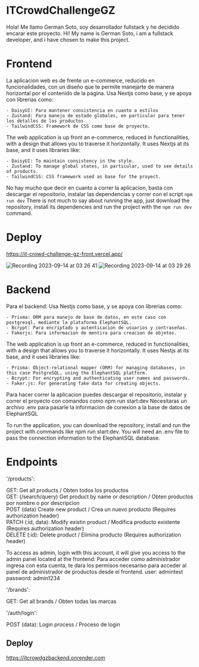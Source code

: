 # ITCrowdChallengeGZ

Hola! Me llamo German Soto, soy desarrollador fullstack y he decidido encarar este proyecto. 
Hi! My name is German Soto, i am a fullstack developer, and i have chosen to make this project.


# Frontend 

La aplicacion web es de frente un e-commerce, reducido en funcionalidades, con un diseño que te permite manejarte de manera horizontal por el contenido de la pagina. 
Usa Nextjs como base, y se apoya con librerias como: 

    - DaisyUI: Para mantener consistencia en cuanto a estilos
    - Zustand: Para manejo de estado globales, en particular para tener los detalles de los productos 
    - TailwindCSS: Framework de CSS como base de proyecto. 

The web application is up front an e-commerce, reduced in functionalities, with a design that allows you to traverse it horizontally. 
It uses Nextjs at its base, and it uses libraries like: 


    - DaisyUI: To maintain consistency in the style.
    - Zustand: To manage global states, in particular, used to see details of products.
    - TailwindCSS: CSS framework used as base for the proyect.



No hay mucho que decir en cuanto a correr la aplicacion, basta con descargar el repositorio, instalar las dependencias y correr con el script ```npm run dev```
There is not much to say about running the app, just download the repository, install its dependencies and run the project with the ```npm run dev ``` command. 


# Deploy 

https://it-crowd-challenge-gz-front.vercel.app/

![Recording 2023-09-14 at 03 26 41](https://github.com/Gerzulet/ITCrowdChallengeGZFront/assets/92329156/e205dfca-65a9-4890-b7a1-47e8def1e403)
![Recording 2023-09-14 at 03 29 26](https://github.com/Gerzulet/ITCrowdChallengeGZFront/assets/92329156/e367efe8-d58b-41ec-9104-9cec5129bf0c)

# Backend


Para el backend:
Usa Nestjs como base, y se apoya con librerias como: 

    - Prisma: ORM para manejo de base de datos, en este caso con postgresql, mediante la plataforma ElephantSQL.
    - Bcrypt: Para encriptado y autenticacion de usuarios y contraseñas.
    - Fakerjs: Para informacion de mentira para creacion de objetos.

The web application is up front an e-commerce, reduced in functionalities, with a design that allows you to traverse it horizontally. 
It uses Nestjs at its base, and it uses libraries like:



    - Prisma: Object-relational mapper (ORM) for managing databases, in this case PostgreSQL, using the ElephantSQL platform.
    - Bcrypt: For encrypting and authenticating user names and passwords.
    - Faker.js: For generating fake data for creating objects.




Para hacer correr la aplicacion puedes descargar el repositorio, instalar y correr el proyecto con comandos como npm run start:dev
Necesitaras un archivo .env para pasarle la informacion de conexion a la base de datos de ElephantSQL



To run the application, you can download the repository, install and run the project with commands like npm run start:dev.
You will need an .env file to pass the connection information to the ElephantSQL database.


# Endpoints 

'/products': 

GET: Get all products / Obten todos los productos  
GET: (/search/query) Get product by name or description / Obten productos por nombre o por descripcion   
POST (data) Create new product / Crea un nuevo producto (Requires authorization header)   
PATCH (:id, data): Modify existin product / Modifica producto existente (Requires authorization header)   
DELETE (:id): Delete product / Elimina producto (Requires authorization header)   

To access as admin, login with this account, it will give you access to the admin panel located at the frontend: 
Para acceder como administrador ingresa con esta cuenta, te dara los permisos necesariso para acceder al panel de administrador de productos desde el frontend.
user: admintest
password: admin1234 


'/brands': 

GET: Get all brands / Obten todas las marcas

'/auth/login': 

POST (data): Login process / Proceso de login


## Deploy 

https://itcrowdgzbackend.onrender.com



   
